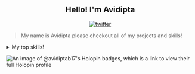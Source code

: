 <h2 align="center"> Hello! I'm Avidipta </h2>
<p align="center">
   <a href="https://x.com/Avidipta_17?sub_confimation=1">
      <img alt="twitter" title="@Avidipta_17" src="https://img.shields.io/twitter/follow/Avidipta_17"/>
   </a>
   </p>

> My name is Avidipta please checkout all of my projects and skills!
<details>
   <summary>My top skills!</summary>

 | Rank |   TOP-SKILLS  |
 |-----:|---------------|
 |     1|    Python     |
 |     2|      C        |
 |     3|    MySQL      |
 |     4|     HTML      |
 |     5|  JavaScript   |
 |     6|     CSS       |
 |     7|  Networking   |

 </details>

<!--
**Avidiptab17/Avidiptab17** is a ✨ _special_ ✨ repository because its `README.md` (this file) appears on your GitHub profile.

Here are some ideas to get you started:

- 🔭 I’m currently working on ...
- 🌱 I’m currently learning ...
- 👯 I’m looking to collaborate on ...
- 🤔 I’m looking for help with ...
- 💬 Ask me about ...
- 📫 How to reach me: ...
- 😄 Pronouns: ...
- ⚡ Fun fact: ...
-->
![An image of @avidiptab17's Holopin badges, which is a link to view their full Holopin profile](https://holopin.me/avidiptab17)
